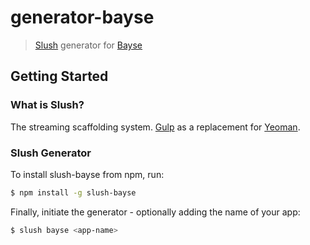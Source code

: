 # generator-bayse

> [Slush](http://slushjs.github.io/) generator for [Bayse](https://github.com/lukehedger/bayse)

## Getting Started

### What is Slush?

The streaming scaffolding system. [Gulp](http://gulpjs.com/) as a replacement for [Yeoman](http://yeoman.io/).

### Slush Generator

To install slush-bayse from npm, run:

```bash
$ npm install -g slush-bayse
```

Finally, initiate the generator - optionally adding the name of your app:

```bash
$ slush bayse <app-name>
```